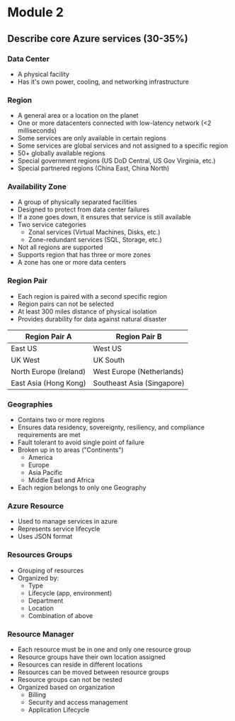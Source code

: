 # Module 2

## Describe core Azure services (30-35%)

### Data Center
- A physical facility
- Has it's own power, cooling, and networking infrastructure

### Region
- A general area or a location on the planet
- One or more datacenters connected with low-latency network (<2 milliseconds)
- Some services are only available in certain regions
- Some services are global services and not assigned to a specific region
- 50+ globally available regions
- Special government regions (US DoD Central, US Gov Virginia, etc.)
- Special partnered regions (China East, China North)

### Availability Zone
- A group of physically separated facilities
- Designed to protect from data center failures
- If a zone goes down, it ensures that service is still available
- Two service categories
     - Zonal services (Virtual Machines, Disks, etc.)
     - Zone-redundant services (SQL, Storage, etc.)
- Not all regions are supported
- Supports region that has three or more zones
- A zone has one or more data centers

### Region Pair
- Each region is paired with a second specific region
- Region pairs can not be selected
- At least 300 miles distance of physical isolation
- Provides durability for data against natural disaster

| Region Pair A | Region Pair B |
| ------------- | ------------- |
| East US | West US |
| UK West | UK South |
| North Europe (Ireland) | West Europe (Netherlands) |
| East Asia (Hong Kong) | Southeast Asia (Singapore) |

### Geographies
- Contains two or more regions
- Ensures data residency, sovereignty, resiliency, and compliance requirements are met
- Fault tolerant to avoid single point of failure
- Broken up in to areas ("Continents")
     - America
     - Europe
     - Asia Pacific
     - Middle East and Africa
- Each region belongs to only one Geography

### Azure Resource
- Used to manage services in azure
- Represents service lifecycle
- Uses JSON format

### Resources Groups
- Grouping of resources
- Organized by:
     - Type
     - Lifecycle (app, environment)
     - Department
     - Location
     - Combination of above

### Resource Manager
- Each resource must be in one and only one resource group
- Resource groups have their own location assigned
- Resources can reside in different locations
- Resources can be moved between resource groups
- Resource groups can not be nested
- Organized based on organization
     - Billing
     - Security and access management
     - Application Lifecycle
